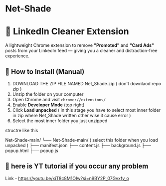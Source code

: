 # Net-Shade 

# 🚫 LinkedIn Cleaner Extension

A lightweight Chrome extension to remove **"Promoted"** and **"Card Ads"** posts from your LinkedIn feed — giving you a cleaner and distraction-free experience.

## 🔧 How to Install (Manual)

1. DOWNLOAD THE ZIP FILE NAMED Net_Shade.zip ( don't downlaod repo zip )
2. Unzip the folder on your computer
3. Open Chrome and visit `chrome://extensions/`
4. Enable **Developer Mode** (top right)
5. Click **Load unpacked** ( in this stage you have to select most inner folder in zip where Net_Shade written other wise it cause error )
6. Select the most inner folder you just unzipped

structre like this 

Net-Shade-main/
└── Net-Shade-main/ ( select this folder when you load unpacked )
    ├── manifest.json
    ├── content.js
    ├── background.js
    ├── popup.html
    ├── popup.js

## 🔗 here is YT tutorial if you occur any problem 

Link - https://youtu.be/xiT8c8M1OIw?si=n9BY2P_07Gvxfy_o


